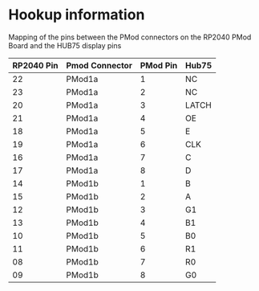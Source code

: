 # Hookup information
Mapping of the pins between the PMod connectors on the RP2040 PMod Board and the HUB75 display pins

| RP2040 Pin | Pmod Connector | PMod Pin | Hub75 |
|------------|----------------|----------|-------|
| 22         | PMod1a         | 1        | NC    |
| 23         | PMod1a         | 2        | NC    |
| 20         | PMod1a         | 3        | LATCH |
| 21         | PMod1a         | 4        | OE    |
| 18         | PMod1a         | 5        | E     |
| 19         | PMod1a         | 6        | CLK   |
| 16         | PMod1a         | 7        | C     |
| 17         | PMod1a         | 8        | D     |
| 14         | PMod1b         | 1        | B     |
| 15         | PMod1b         | 2        | A     |
| 12         | PMod1b         | 3        | G1    |
| 13         | PMod1b         | 4        | B1    |
| 10         | PMod1b         | 5        | B0    |
| 11         | PMod1b         | 6        | R1    |
| 08         | PMod1b         | 7        | R0    |
| 09         | PMod1b         | 8        | G0    |
